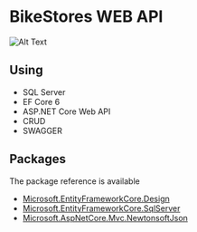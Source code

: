 # BikeStores WEB API

![Alt Text](https://github.com/alkaren/EF-CORE-6-ASP.NET-Core-Web-API/blob/main/example.png)


## Using
- SQL Server
- EF Core 6
- ASP.NET Core Web API
- CRUD
- SWAGGER


## Packages
The package reference is available
<ul>
  <li><a href="https://www.nuget.org/packages/Microsoft.EntityFrameworkCore.Design/">Microsoft.EntityFrameworkCore.Design</a></li>
  <li><a href="https://www.nuget.org/packages/Microsoft.EntityFrameworkCore.SqlServer/">Microsoft.EntityFrameworkCore.SqlServer</a></li>
  <li><a href="https://www.nuget.org/packages/Microsoft.AspNetCore.Mvc.NewtonsoftJson/">Microsoft.AspNetCore.Mvc.NewtonsoftJson</a></li>
</ul>
